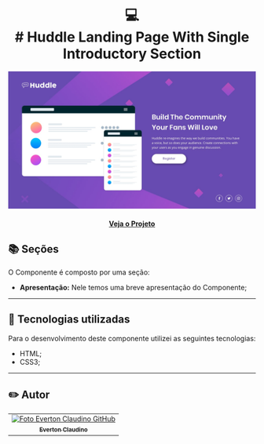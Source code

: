 <h1 align="center">
  💻<br># Huddle Landing Page With Single Introductory Section
</h1>

![Resultado final do projeto](design/desktop-design.jpg)

<h4 align=center><a href="#">Veja o Projeto</a>

## 📚 Seções

O Componente é composto por uma seção:

- **Apresentação:** Nele temos uma breve apresentação do Componente;

---

## 💼 Tecnologias utilizadas

Para o desenvolvimento deste componente utilizei as seguintes tecnologias:

- HTML;
- CSS3;
---

<h2>✏️ Autor</h2>

<table>
  <tr>
    <td align="center">
      <a href="https://github.com/EvertonClaudino">
        <img src="https://avatars.githubusercontent.com/u/97559532?v=4" width="100px;" alt="Foto Everton Claudino GitHub"/><br>
        <sub>
          <b>Everton Claudino</b>
        </sub>
      </a>
    </td>
  </tr>
</table>
